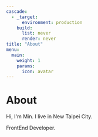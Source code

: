 ```yaml
---
cascade:
  - _target:
      environment: production
    build:
      list: never
      render: never
title: "About"
menu:
  main:
    weight: 1
    params:
      icon: avatar
---
```


# About

Hi, I'm Min. I live in New Taipei City.

FrontEnd Developer.
